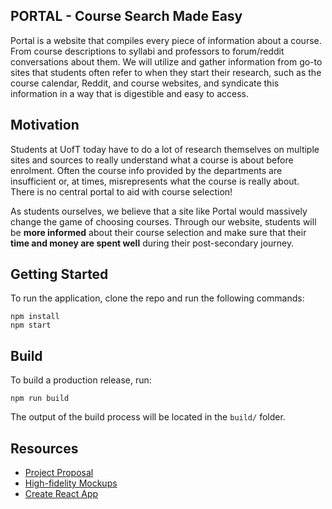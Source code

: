 ## PORTAL - Course Search Made Easy

Portal is a website that compiles every piece of information about a course. From course descriptions to syllabi and professors to forum/reddit conversations about them. We will utilize and gather information from go-to sites that students often refer to when they start their research, such as the course calendar, Reddit, and course websites, and syndicate this information in a way that is digestible and easy to access. 

## Motivation

Students at UofT today have to do a lot of research themselves on multiple sites and sources to really understand what a course is about before enrolment. Often the course info provided by the departments are insufficient or, at times, misrepresents what the course is really about. There is no central portal to aid with course selection!

As students ourselves, we believe that a site like Portal would massively change the game of choosing courses. Through our website, students will be **more informed** about their course selection and make sure that their **time and money are spent well** during their post-secondary journey.

## Getting Started

To run the application, clone the repo and run the following commands:

```
npm install
npm start
```

## Build

To build a production release, run:

```
npm run build
```

The output of the build process will be located in the `build/` folder. 

## Resources

- [Project Proposal](https://docs.google.com/document/d/1v7ISPD15b0lTbYbttDvvka7RXBrwPtEX82-_Glzvj3E/edit)
- [High-fidelity Mockups](https://www.figma.com/file/Y44QUUYGFdbpySf7wmUh9Q/Course-Portal?node-id=2988%3A540)
- [Create React App](https://github.com/facebook/create-react-app)
